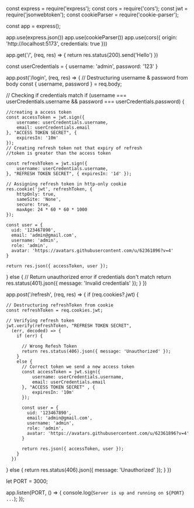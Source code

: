 
const express = require('express');
const cors = require('cors');
const jwt = require('jsonwebtoken');
const cookieParser = require('cookie-parser');
  
const app = express();

app.use(express.json())
app.use(cookieParser())
app.use(cors({
  origin: 'http://localhost:5173',
  credentials: true
}))
  
app.get('/', (req, res) => {
  return res.status(200).send('Hello')
})


const userCredentials = {
  username: 'admin',
  password: '123'
}

app.post('/login', (req, res) => {
  // Destructuring username & password from body
  const { username, password } = req.body;

  // Checking if credentials match
  if (username === userCredentials.username && 
    password === userCredentials.password) {
    
    //creating a access token
    const accessToken = jwt.sign({
        username: userCredentials.username,
        email: userCredentials.email
    }, "ACCESS TOKEN SECRET", {
        expiresIn: '10m'
    });
    // Creating refresh token not that expiry of refresh 
    //token is greater than the access token
    
    const refreshToken = jwt.sign({
        username: userCredentials.username,
    }, "REFRESH TOKEN SECRET", { expiresIn: '1d' });

    // Assigning refresh token in http-only cookie 
    res.cookie('jwt', refreshToken, {
        httpOnly: true, 
        sameSite: 'None',
        secure: true, 
        maxAge: 24 * 60 * 60 * 1000
    });

    const user = {
      uid: '123467890',
      email: 'admin@gmail.com',
      username: 'admin',
      role: 'admin',
      avatar: 'https://avatars.githubusercontent.com/u/62361896?v=4'
    }

    return res.json({ accessToken, user });
  }
  else {
      // Return unauthorized error if credentials don't match
      return res.status(401).json({ 
          message: 'Invalid credentials' });
  }
})

app.post('/refresh', (req, res) => {
  if (req.cookies?.jwt) {

    // Destructuring refreshToken from cookie
    const refreshToken = req.cookies.jwt;

    // Verifying refresh token
    jwt.verify(refreshToken, "REFRESH TOKEN SECRET", 
      (err, decoded) => {
        if (err) {

          // Wrong Refesh Token
          return res.status(406).json({ message: 'Unauthorized' });
        }
        else {
          // Correct token we send a new access token
          const accessToken = jwt.sign({
              username: userCredentials.username,
              email: userCredentials.email
          }, "ACCESS TOKEN SECRET" , {
              expiresIn: '10m'
          });

          const user = {
            uid: '123467890',
            email: 'admin@gmail.com',
            username: 'admin',
            role: 'admin',
            avatar: 'https://avatars.githubusercontent.com/u/62361896?v=4'
          }

          return res.json({ accessToken, user });
        }
      })
  } else {
      return res.status(406).json({ message: 'Unauthorized' });
  }
})

let PORT = 3000;

app.listen(PORT, () => {
  console.log(`Server is up and running on ${PORT} ...`);
});